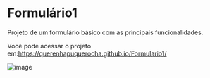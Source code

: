 # Formulário1

Projeto de um formulário básico com as principais funcionalidades.

Você pode acessar o projeto em:https://querenhapuquerocha.github.io/Formulario1/

![image](https://user-images.githubusercontent.com/95857175/202562550-ed71d5e7-80ee-44d5-a9fd-242437bdab12.png)
